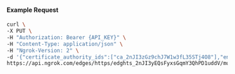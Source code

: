 <!-- Code generated for API Clients. DO NOT EDIT. -->

#### Example Request

```bash
curl \
-X PUT \
-H "Authorization: Bearer {API_KEY}" \
-H "Content-Type: application/json" \
-H "Ngrok-Version: 2" \
-d '{"certificate_authority_ids":["ca_2nJI3zGz9chJ7W1w3fL35STj4O8"],"enabled":true}' \
https://api.ngrok.com/edges/https/edghts_2nJI3yEQsFyxsGqmY3QhPD1uddV/mutual_tls
```
